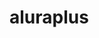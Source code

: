 # aluraplus
<!DOCTYPE html>
<html lang="pt-br">
<head>
    <meta charset="UTF-8">
    <meta http-equiv="X-UA-Compatible" content="IE=edge">
    <meta name="viewport" content="width=device-width, initial-scale=1.0">
    <title>aluraplus</title>
<link rel="stylesheet" href="style.css">
<body
</body>
<h1></h1>


</html>
